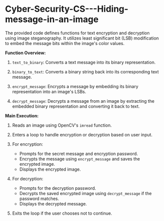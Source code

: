 # Cyber-Security-CS---Hiding-message-in-an-image

The provided code defines functions for text encryption and decryption using image steganography. It utilizes least significant bit (LSB) modification to embed the message bits within the image's color values.

**Function Overview:**

1. `text_to_binary`: Converts a text message into its binary representation.

2. `binary_to_text`: Converts a binary string back into its corresponding text message.

3. `encrypt_message`: Encrypts a message by embedding its binary representation into an image's LSBs.

4. `decrypt_message`: Decrypts a message from an image by extracting the embedded binary representation and converting it back to text.

**Main Execution:**

1. Reads an image using OpenCV's `imread` function.

2. Enters a loop to handle encryption or decryption based on user input.

3. For encryption:
    - Prompts for the secret message and encryption password.
    - Encrypts the message using `encrypt_message` and saves the encrypted image.
    - Displays the encrypted image.

4. For decryption:
    - Prompts for the decryption password.
    - Decrypts the saved encrypted image using `decrypt_message` if the password matches.
    - Displays the decrypted message.

5. Exits the loop if the user chooses not to continue.
